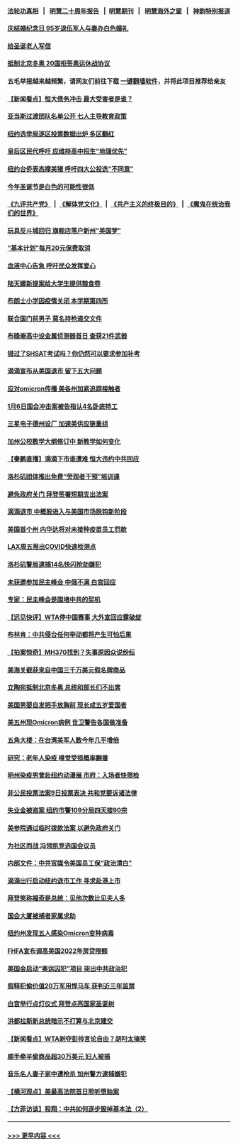 #### [法轮功真相](https://github.com/gfw-breaker/truth/blob/master/README.md?t=0) &nbsp;&nbsp;|&nbsp;&nbsp; [明慧二十周年报告](https://github.com/gfw-breaker/mh-reports/blob/master/README.md?t=0) &nbsp;&nbsp;|&nbsp;&nbsp;[明慧期刊](https://github.com/gfw-breaker/mh-qikan) &nbsp;&nbsp;|&nbsp;&nbsp; [明慧海外之窗](https://github.com/gfw-breaker/mh-news/blob/master/README.md?t=0) &nbsp;&nbsp;|&nbsp;&nbsp; [神韵特别报道](https://github.com/gfw-breaker/mh-news/blob/master/shenyun.md?t=0)
#### [庆结婚纪念日 95岁退伍军人与妻办白色婚礼](../pages/nsc412/n13416171.md?t=12042201) 
#### [给圣诞老人写信](../pages/nsc412/n13416442.md?t=12042201) 
#### [抵制北京冬奥 20国拒签奥运休战协议](../pages/nsc412/n13416485.md?t=12042201) 
#### 五毛举报越来越频繁，请网友们前往下载 [一键翻墙软件](https://github.com/gfw-breaker/ssr-accounts)，并将此项目推荐给亲友
#### [【新闻看点】恒大债务冲击 最大受害者是谁？](../pages/nsc412/n13415907.md?t=12042201) 
#### [亚当斯过渡团队名单公开 七人主导教育政策](../pages/nsc412/n13416305.md?t=12042201) 
#### [纽约选举局逐区投票数据出炉 多区翻红](../pages/nsc412/n13416283.md?t=12042201) 
#### [皇后区民代呼吁  应维持高中招生“地理优先”](../pages/nsc412/n13416298.md?t=12042201) 
#### [纽约台侨表态撑美猪 呼吁四大公投选“不同意”](../pages/nsc412/n13416375.md?t=12042201) 
#### [今年圣诞节是白色的可能性很低](../pages/nsc412/n13416302.md?t=12042201) 
#### [《九评共产党》](https://github.com/begood0513/9ping.md/blob/master/README.md) &nbsp;|&nbsp; [《解体党文化》](../../../../jtdwh.md/blob/master/README.md)  &nbsp;|&nbsp; [《共产主义的终极目的》](../../../../gczydzjmd.md/blob/master/README.md) &nbsp;|&nbsp; [《魔鬼在统治我们的世界》](../../../../mgztzwmdsj.md/blob/master/README.md) 
#### [玩具反斗城回归 旗舰店落户新州“美国梦”](../pages/nsc412/n13416295.md?t=12042201) 
#### [“基本计划”每月20元保费取消](../pages/nsc412/n13416378.md?t=12042201) 
#### [血液中心告急 呼吁民众发挥爱心](../pages/nsc412/n13416310.md?t=12042201) 
#### [陆天娜新提案给大学生提供粮食卷](../pages/nsc412/n13416314.md?t=12042201) 
#### [布朗士小学因疫情关闭 本学期第四所](../pages/nsc412/n13416318.md?t=12042201) 
#### [联合国门前男子 莫名持枪递交文件](../pages/nsc412/n13416321.md?t=12042201) 
#### [布碌崙高中设金属侦测器首日 查获21件武器](../pages/nsc412/n13416324.md?t=12042201) 
#### [错过了SHSAT考试吗？你仍然可以要求参加补考](../pages/nsc412/n13416327.md?t=12042201) 
#### [滴滴宣布从美国退市 留下五大问题](../pages/nsc412/n13415716.md?t=12042201) 
#### [应对omicron传播 美各州加紧追踪接触者](../pages/nsc412/n13416004.md?t=12042201) 
#### [1月6日国会冲击案被告指认4名卧底特工](../pages/nsc412/n13415922.md?t=12042201) 
#### [三星电子德州设厂 加速美供应链重组](../pages/nsc412/n13416216.md?t=12042201) 
#### [加州公校数学大纲修订中 新教学如何变化](../pages/nsc412/n13416106.md?t=12042201) 
#### [【秦鹏直播】滴滴下市谁遭难 恒大违约中共回应](../pages/nsc412/n13415982.md?t=12042201) 
#### [洛杉矶团体推出免费“旁观者干预”培训课](../pages/nsc412/n13416059.md?t=12042201) 
#### [避免政府关门 拜登签署短期支出法案](../pages/nsc412/n13415873.md?t=12042201) 
#### [滴滴退市 中概股进入与美国市场脱钩新阶段](../pages/nsc412/n13415739.md?t=12042201) 
#### [美国首个州 内华达将对未接种疫苗员工罚款](../pages/nsc412/n13415909.md?t=12042201) 
#### [LAX周五推出COVID快速检测点](../pages/nsc412/n13415966.md?t=12042201) 
#### [洛杉矶警局逮捕14名快闪抢劫嫌犯](../pages/nsc412/n13415899.md?t=12042201) 
#### [未获邀参加民主峰会 中俄不满 白宫回应](../pages/nsc412/n13415744.md?t=12042201) 
#### [专家：民主峰会是围堵中共的契机](../pages/nsc412/n13415682.md?t=12042201) 
#### [【远见快评】WTA停中国赛事 大外宣回应露破绽](../pages/nsc412/n13415916.md?t=12042201) 
#### [布林肯：中共侵台任何举动都将产生可怕后果](../pages/nsc412/n13415747.md?t=12042201) 
#### [【拍案惊奇】MH370找到？失事原因众说纷纭](../pages/nsc412/n13415397.md?t=12042201) 
#### [美海关截获来自中国三千万美元假名牌商品](../pages/nsc412/n13415183.md?t=12042201) 
#### [立陶宛抵制北京冬奥 总统和部长们不出席](../pages/nsc412/n13414954.md?t=12042201) 
#### [美国男婴自发把手放胸前 现长成五岁爱国者](../pages/nsc412/n13413996.md?t=12042201) 
#### [美五州现Omicron病例 世卫警告各国做准备](../pages/nsc412/n13415192.md?t=12042201) 
#### [五角大楼：在台湾美军人数今年几乎增倍](../pages/nsc412/n13414809.md?t=12042201) 
#### [研究：老年人染疫 嗅觉受损概率翻番](../pages/nsc412/n13414444.md?t=12042201) 
#### [明州染疫男曾赴纽约动漫展 市府：入场者快筛检](../pages/nsc412/n13414171.md?t=12042201) 
#### [非公民投票法案9日投票表决 共和党要诉诸法律](../pages/nsc412/n13414150.md?t=12042201) 
#### [失业金被盗案  纽约市警109分局四天接90宗](../pages/nsc412/n13414160.md?t=12042201) 
#### [美参院通过临时拨款法案 以避免政府关门](../pages/nsc412/n13414036.md?t=12042201) 
#### [为社区而战 冯领凯竞选国会议员](../pages/nsc412/n13414137.md?t=12042201) 
#### [内部文件：中共官媒令美国员工保“政治清白”](../pages/nsc412/n13413559.md?t=12042201) 
#### [滴滴出行启动纽约退市工作 寻求赴港上市](../pages/nsc412/n13413987.md?t=12042201) 
#### [拜登笑称福奇是总统：见他次数比见夫人多](../pages/nsc412/n13414006.md?t=12042201) 
#### [国会大厦被捕者家属求助](../pages/nsc412/n13414049.md?t=12042201) 
#### [纽约州发现五人感染Omicron变种病毒](../pages/nsc412/n13413817.md?t=12042201) 
#### [FHFA宣布调高美国2022年房贷限额](../pages/nsc412/n13413974.md?t=12042201) 
#### [美国会启动“奥运囚犯”项目 突出中共政治犯](../pages/nsc412/n13413917.md?t=12042201) 
#### [假释犯偷价值20万军用悍马车 获判近三年监禁](../pages/nsc412/n13413927.md?t=12042201) 
#### [白宫举行点灯仪式 拜登点亮国家圣诞树](../pages/nsc412/n13413810.md?t=12042201) 
#### [洪都拉斯新总统暗示不打算与北京建交](../pages/nsc412/n13413815.md?t=12042201) 
#### [【新闻看点】WTA剥夺彭帅言论自由？胡叼太搞笑](../pages/nsc412/n13413283.md?t=12042201) 
#### [顺手牵羊偷商品超30万美元 妇人被捕](../pages/nsc412/n13413858.md?t=12042201) 
#### [音乐名人妻子家中遭枪杀 加州警方逮捕嫌犯](../pages/nsc412/n13413505.md?t=12042201) 
#### [【横河观点】美最高法院首日聆听堕胎案](../pages/nsc412/n13413736.md?t=12042201) 
#### [【方菲访谈】程翔：中共如何逐步毁掉基本法（2）](../pages/nsc412/n13413125.md?t=12042201) 

----
#### [ >>> 更早内容 <<< ](../indexes/nsc412-earlier.md)
